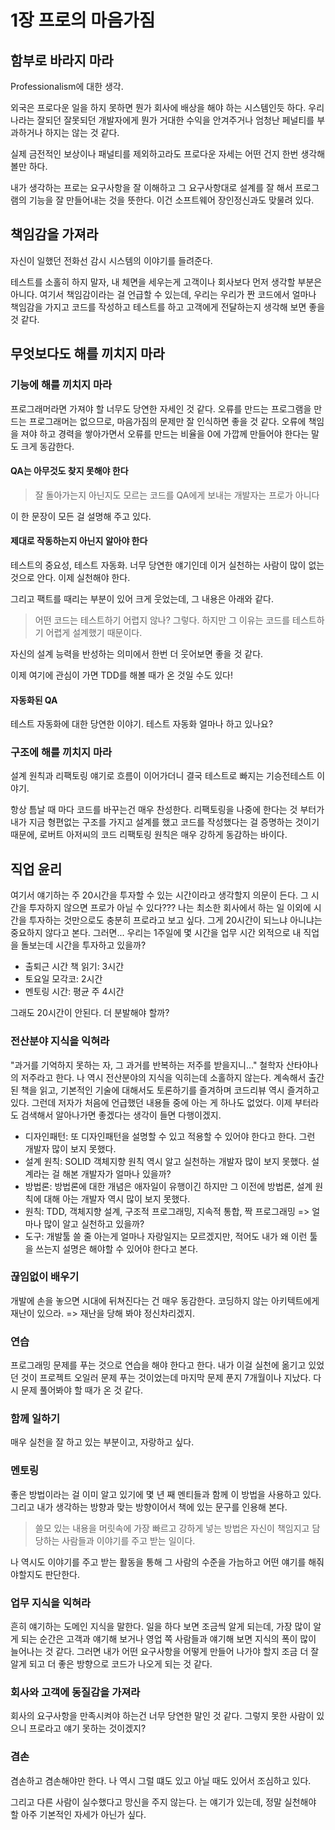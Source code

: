 # 1장 프로의 마음가짐

## 함부로 바라지 마라

Professionalism에 대한 생각.

외국은 프로다운 일을 하지 못하면 뭔가 회사에 배상을 해야 하는 시스템인듯 하다.
우리나라는 잘되던 잘못되던 개발자에게 뭔가 거대한 수익을 안겨주거나 엄청난 페널티를 부과하거나 하지는 않는 것 같다.

실제 금전적인 보상이나 패널티를 제외하고라도 프로다운 자세는 어떤 건지 한번 생각해 볼만 하다.

내가 생각하는 프로는 요구사항을 잘 이해하고 그 요구사항대로 설계를 잘 해서 프로그램의 기능을 잘 만들어내는 것을 뜻한다.
이건 소프트웨어 장인정신과도 맞물려 있다.

## 책임감을 가져라

자신이 일했던 전화선 감시 시스템의 이야기를 들려준다.

테스트를 소홀히 하지 말자, 내 체면을 세우는게 고객이나 회사보다 먼저 생각할 부분은 아니다.
여기서 책임감이라는 걸 언급할 수 있는데, 우리는 우리가 짠 코드에서 얼마나 책임감을 가지고 코드를 작성하고 테스트를 하고 고객에게 전달하는지 생각해 보면 좋을 것 같다.

## 무엇보다도 해를 끼치지 마라

### 기능에 해를 끼치지 마라

프로그래머라면 가져야 할 너무도 당연한 자세인 것 같다. 오류를 만드는 프로그램을 만드는 프로그래머는 없으므로, 마음가짐의 문제만 잘 인식하면 좋을 것 같다.
오류에 책임을 져야 하고 경력을 쌓아가면서 오류를 만드는 비율을 0에 가깝께 만들어야 한다는 말도 크게 동감한다.

#### QA는 아무것도 찾지 못해야 한다

> 잘 돌아가는지 아닌지도 모르는 코드를 QA에게 보내는 개발자는 프로가 아니다

이 한 문장이 모든 걸 설명해 주고 있다.

#### 제대로 작동하는지 아닌지 알아야 한다

테스트의 중요성, 테스트 자동화. 너무 당연한 얘기인데 이거 실천하는 사람이 많이 없는 것으로 안다. 이제 실천해야 한다.

그리고 팩트를 때리는 부분이 있어 크게 웃었는데, 그 내용은 아래와 같다.

> 어떤 코드는 테스트하기 어렵지 않나? 그렇다. 하지만 그 이유는 코드를 테스트하기 어렵게 설계했기 때문이다.

자신의 설계 능력을 반성하는 의미에서 한번 더 웃어보면 좋을 것 같다.

이제 여기에 관심이 가면 TDD를 해볼 때가 온 것일 수도 있다!

#### 자동화된 QA

테스트 자동화에 대한 당연한 이야기. 테스트 자동화 얼마나 하고 있나요?

### 구조에 해를 끼치지 마라

설계 원칙과 리팩토링 얘기로 흐름이 이어가더니 결국 테스트로 빠지는 기승전테스트 이야기.

항상 틈날 때 마다 코드를 바꾸는건 매우 찬성한다. 리팩토링을 나중에 한다는 것 부터가 내가 지금 형편없는 구조를 가지고 설계를 했고 코드를 작성했다는 걸 증명하는 것이기 때문에, 로버트 아저씨의 코드 리팩토링 원칙은 매우 강하게 동감하는 바이다.

## 직업 윤리

여기서 얘기하는 주 20시간을 투자할 수 있는 시간이라고 생각할지 의문이 든다. 그 시간을 투자하지 않으면 프로가 아닐 수 있다???
나는 최소한 회사에서 하는 일 이외에 시간을 투자하는 것만으로도 충분히 프로라고 보고 싶다. 그게 20시간이 되느냐 아니냐는 중요하지 않다고 본다.
그러면...
우리는 1주일에 몇 시간을 업무 시간 외적으로 내 직업을 돌보는데 시간을 투자하고 있을까?

- 출퇴근 시간 책 읽기: 3시간
- 토요일 모각코: 2시간
- 멘토링 시간: 평균 주 4시간

그래도 20시간이 안된다. 더 분발해야 할까?

### 전산분야 지식을 익혀라

"과거를 기억하지 못하는 자, 그 과거를 반복하는 저주를 받을지니..." 철학자 산타야나의 저주라고 한다.
나 역시 전산분야의 지식을 익히는데 소홀하지 않는다. 계속해서 출간된 책을 읽고, 기본적인 기술에 대해서도 토론하기를 즐겨하며 코드리뷰 역시 즐겨하고 있다.
그런데 저자가 처음에 언급했던 내용들 중에 아는 게 하나도 없었다. 이제 부터라도 검색해서 알아나가면 좋겠다는 생각이 들면 다행이겠지.

- 디자인패턴: 또 디자인패턴을 설명할 수 있고 적용할 수 있어야 한다고 한다. 그런 개발자 많이 보지 못했다.
- 설계 원칙: SOLID 객체지향 원칙 역시 알고 실천하는 개발자 많이 보지 못했다. 설계라는 걸 해본 개발자가 얼마나 있을까?
- 방법론: 방법론에 대한 개념은 애자일이 유행이긴 하지만 그 이전에 방법론, 설계 원칙에 대해 아는 개발자 역시 많이 보지 못했다.
- 원칙: TDD, 객체지향 설계, 구조적 프로그래밍, 지속적 통합, 짝 프로그래밍 => 얼마나 많이 알고 실천하고 있을까?
- 도구: 개발툴 쓸 줄 아는게 얼마나 자랑일지는 모르겠지만, 적어도 내가 왜 이런 툴을 쓰는지 설명은 해야할 수 있어야 한다고 본다.

### 끊임없이 배우기

개발에 손을 놓으면 시대에 뒤쳐진다는 건 매우 동감한다. 코딩하지 않는 아키텍트에게 재난이 있으라. => 재난을 당해 봐야 정신차리겠지.

### 연습

프로그래밍 문제를 푸는 것으로 연습을 해야 한다고 한다. 내가 이걸 실천에 옮기고 있었던 것이 프로젝트 오일러 문제 푸는 것이었는데 마지막 문제 푼지 7개월이나 지났다.
다시 문제 풀어봐야 할 때가 온 것 같다.

### 함께 일하기

매우 실천을 잘 하고 있는 부분이고, 자랑하고 싶다.

### 멘토링

좋은 방법이라는 걸 이미 알고 있기에 몇 년 째 멘티들과 함께 이 방법을 사용하고 있다. 그리고 내가 생각하는 방향과 맞는 방향이어서 책에 있는 문구를 인용해 본다.

> 쓸모 있는 내용을 머릿속에 가장 빠르고 강하게 넣는 방법은 자신이 책임지고 담당하는 사람들과 이야기를 주고 받는 일이다.

나 역시도 이야기를 주고 받는 활동을 통해 그 사람의 수준을 가늠하고 어떤 얘기를 해줘야할지도 판단한다.

### 업무 지식을 익혀라

흔히 얘기하는 도메인 지식을 말한다. 일을 하다 보면 조금씩 알게 되는데, 가장 많이 알게 되는 순간은 고객과 얘기해 보거나 영업 쪽 사람들과 얘기해 보면 지식의 폭이 많이 늘어나는 것 같다. 그러면 내가 어떤 요구사항을 어떻게 만들어 나가야 할지 조금 더 잘 알게 되고 더 좋은 방향으로 코드가 나오게 되는 것 같다.

### 회사와 고객에 동질감을 가져라

회사의 요구사항을 만족시켜야 하는건 너무 당연한 말인 것 같다. 그렇지 못한 사람이 있으니 프로라고 얘기 못하는 것이겠지?

### 겸손

겸손하고 겸손해야만 한다. 나 역시 그럴 떄도 있고 아닐 때도 있어서 조심하고 있다.

그리고 다른 사람이 실수했다고 망신을 주지 않는다. 는 얘기가 있는데, 정말 실천해야 할 아주 기본적인 자세가 아닌가 싶다.